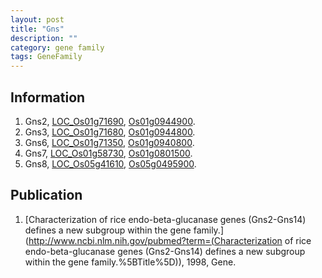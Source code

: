 ```yaml
---
layout: post
title: "Gns"
description: ""
category: gene family
tags: GeneFamily
---
```


## Information
1. Gns2, [LOC_Os01g71690](http://rice.plantbiology.msu.edu/cgi-bin/ORF_infopage.cgi?orf=LOC_Os01g71690), [Os01g0944900](http://rapdb.dna.affrc.go.jp/viewer/gbrowse_details/irgsp1?name=Os01g0944900).
2. Gns3, [LOC_Os01g71680](http://rice.plantbiology.msu.edu/cgi-bin/ORF_infopage.cgi?orf=LOC_Os01g71680), [Os01g0944800](http://rapdb.dna.affrc.go.jp/viewer/gbrowse_details/irgsp1?name=Os01g0944800).
3. Gns6, [LOC_Os01g71350](http://rice.plantbiology.msu.edu/cgi-bin/ORF_infopage.cgi?orf=LOC_Os01g71350), [Os01g0940800](http://rapdb.dna.affrc.go.jp/viewer/gbrowse_details/irgsp1?name=Os01g0940800).
4. Gns7, [LOC_Os01g58730](http://rice.plantbiology.msu.edu/cgi-bin/ORF_infopage.cgi?orf=LOC_Os01g58730), [Os01g0801500](http://rapdb.dna.affrc.go.jp/viewer/gbrowse_details/irgsp1?name=Os01g0801500).
5. Gns8, [LOC_Os05g41610](http://rice.plantbiology.msu.edu/cgi-bin/ORF_infopage.cgi?orf=LOC_Os05g41610), [Os05g0495900](http://rapdb.dna.affrc.go.jp/viewer/gbrowse_details/irgsp1?name=Os05g0495900).

## Publication
1. [Characterization of rice endo-beta-glucanase genes (Gns2-Gns14) defines a new subgroup within the gene family.](http://www.ncbi.nlm.nih.gov/pubmed?term=(Characterization of rice endo-beta-glucanase genes (Gns2-Gns14) defines a new subgroup within the gene family.%5BTitle%5D)), 1998, Gene.


